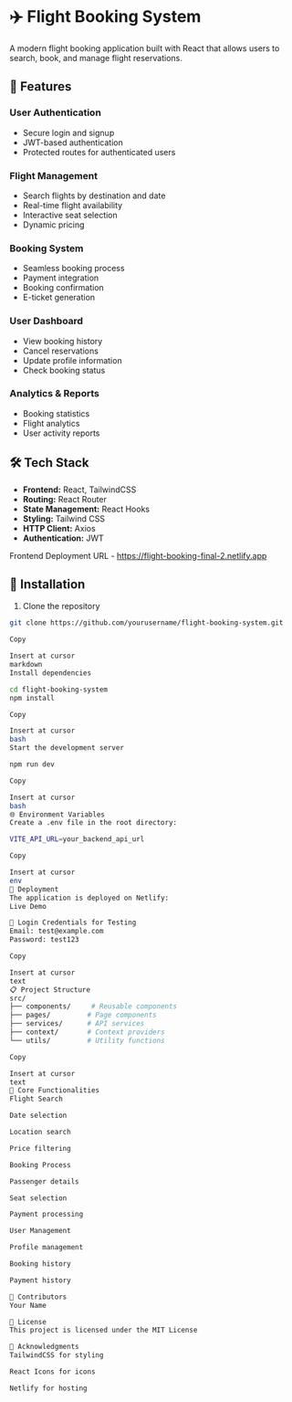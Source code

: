 # ✈️ Flight Booking System

A modern flight booking application built with React that allows users to search, book, and manage flight reservations.

## 🚀 Features

### User Authentication
- Secure login and signup
- JWT-based authentication
- Protected routes for authenticated users

### Flight Management
- Search flights by destination and date
- Real-time flight availability
- Interactive seat selection
- Dynamic pricing

### Booking System
- Seamless booking process
- Payment integration
- Booking confirmation
- E-ticket generation

### User Dashboard
- View booking history
- Cancel reservations
- Update profile information
- Check booking status

### Analytics & Reports
- Booking statistics
- Flight analytics
- User activity reports

## 🛠️ Tech Stack

- **Frontend:** React, TailwindCSS
- **Routing:** React Router
- **State Management:** React Hooks
- **Styling:** Tailwind CSS
- **HTTP Client:** Axios
- **Authentication:** JWT

Frontend Deployment URL - https://flight-booking-final-2.netlify.app



## 🔧 Installation

1. Clone the repository
```bash
git clone https://github.com/yourusername/flight-booking-system.git

Copy

Insert at cursor
markdown
Install dependencies

cd flight-booking-system
npm install

Copy

Insert at cursor
bash
Start the development server

npm run dev

Copy

Insert at cursor
bash
🌐 Environment Variables
Create a .env file in the root directory:

VITE_API_URL=your_backend_api_url

Copy

Insert at cursor
env
🚀 Deployment
The application is deployed on Netlify:
Live Demo

🔑 Login Credentials for Testing
Email: test@example.com
Password: test123

Copy

Insert at cursor
text
📋 Project Structure
src/
├── components/     # Reusable components
├── pages/         # Page components
├── services/      # API services
├── context/       # Context providers
└── utils/         # Utility functions

Copy

Insert at cursor
text
🎯 Core Functionalities
Flight Search

Date selection

Location search

Price filtering

Booking Process

Passenger details

Seat selection

Payment processing

User Management

Profile management

Booking history

Payment history

👥 Contributors
Your Name

📄 License
This project is licensed under the MIT License

🤝 Acknowledgments
TailwindCSS for styling

React Icons for icons

Netlify for hosting

